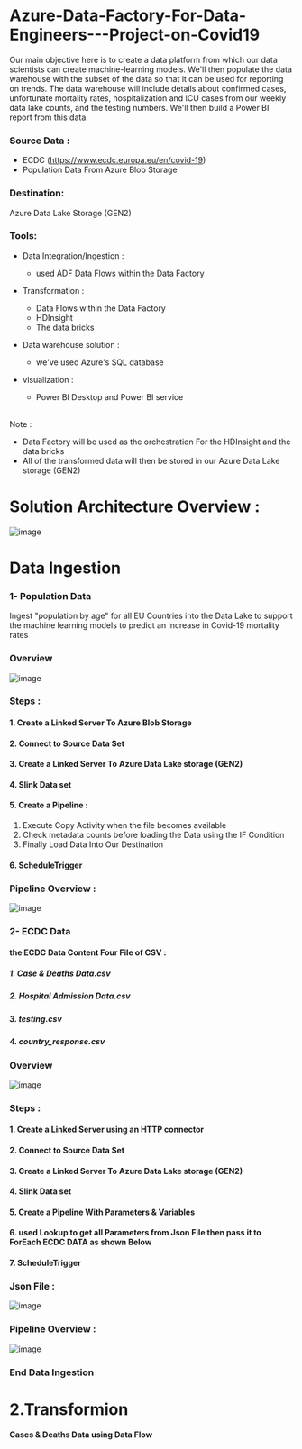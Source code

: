 
# Azure-Data-Factory-For-Data-Engineers---Project-on-Covid19

Our main objective here is to create a data platform from which our data scientists can create machine-learning models. We'll then populate the data warehouse with the subset of the data so that it can be used for reporting on trends. The data warehouse will include details about confirmed cases, unfortunate mortality rates, hospitalization and ICU cases from our weekly data lake counts, and the testing numbers. We'll then build a Power BI report from this data.


### Source Data :
- ECDC (https://www.ecdc.europa.eu/en/covid-19) 
- Population Data From Azure Blob Storage 

### Destination: <br>
 Azure Data Lake Storage (GEN2) <br>
 
 ### Tools: <br> 
 - Data Integration/Ingestion : 
    - used ADF Data Flows within the Data Factory  
 
 - Transformation : 
   -  Data Flows within the Data Factory
    - HDInsight
   -  The data bricks 
 
 - Data warehouse solution : 
    -  we've used Azure's SQL database
 
 - visualization : 
    - Power BI Desktop and Power BI service  


<br> Note : <br>
- Data Factory will be used as the orchestration For the HDInsight and the data bricks  <br>
- All of the transformed data will then be stored in our Azure Data Lake storage (GEN2)


# Solution Architecture Overview : 
![image](https://github.com/AbdallahQoutbAli/Azure-Data-Factory-For-Data-Engineers---Project-on-Covid19/assets/47276503/fb200fd3-5381-4d03-8f6c-b4a464b8fb07)

 # Data Ingestion 
 ###  1- Population Data 
 
Ingest "population by age" for all EU Countries into the Data Lake to support the machine learning models to predict an increase in Covid-19 mortality rates

###  Overview
![image](https://github.com/AbdallahQoutbAli/Azure-Data-Factory-For-Data-Engineers---Project-on-Covid19/assets/47276503/50abaa2e-13aa-471c-9cfc-e36f78e4834d)


### Steps : 
#### 1. Create a Linked Server To Azure Blob Storage 
#### 2. Connect to Source Data Set
#### 3. Create a Linked Server To Azure Data Lake storage (GEN2)
#### 4. Slink Data set
#### 5. Create a Pipeline :
  <ol>
   <li> Execute Copy Activity when the file becomes available </li>
   <li> Check metadata counts before loading the Data using the IF Condition  </li>
   <li> Finally Load Data Into Our Destination </li>
  </ol>
  
#### 6. ScheduleTrigger <br>
 ### Pipeline Overview : 


![image](https://github.com/AbdallahQoutbAli/Azure-Data-Factory-For-Data-Engineers---Project-on-Covid19/assets/47276503/6c17c903-8d2f-406e-9b6c-bfac9300fba5)

 ### 2- ECDC Data 
 #### the ECDC Data Content Four File of CSV : 

##### 1. Case & Deaths Data.csv
##### 2. Hospital Admission Data.csv
##### 3. testing.csv
##### 4. country_response.csv
 
###  Overview
![image](https://github.com/AbdallahQoutbAli/Azure-Data-Factory-For-Data-Engineers---Project-on-Covid19/assets/47276503/628015ca-81ce-4495-8cdf-53e983c3625b)

### Steps : 
#### 1. Create a Linked Server using an HTTP connector
#### 2. Connect to Source Data Set
#### 3. Create a Linked Server To Azure Data Lake storage (GEN2)
#### 4. Slink Data set
#### 5. Create a Pipeline With Parameters & Variables 
#### 6. used Lookup to get all Parameters from Json File then pass it to  ForEach ECDC DATA as shown Below 
#### 7. ScheduleTrigger <br>

### Json File : 
![image](https://github.com/AbdallahQoutbAli/Azure-Data-Factory-For-Data-Engineers---Project-on-Covid19/assets/47276503/3334e5dd-b638-4f21-af29-7170f9f35eb0)


 ### Pipeline Overview : 
 ![image](https://github.com/AbdallahQoutbAli/Azure-Data-Factory-For-Data-Engineers---Project-on-Covid19/assets/47276503/0823f057-9f65-4c61-aed0-581a679a9d79)

### End Data Ingestion 
 # 2.Transformion  
 #### Cases & Deaths Data using Data Flow 

